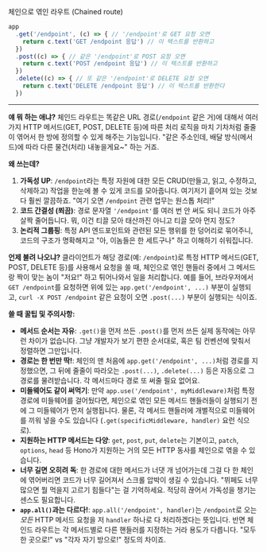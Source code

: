 체인으로 엮인 라우트 (Chained route)

```javascript
app
  .get('/endpoint', (c) => { // '/endpoint'로 GET 요청 오면
    return c.text('GET /endpoint 응답') // 이 텍스트를 반환하고
  })
  .post((c) => { // 같은 '/endpoint'로 POST 요청 오면
    return c.text('POST /endpoint 응답') // 이 텍스트를 반환하고
  })
  .delete((c) => { // 또 같은 '/endpoint'로 DELETE 요청 오면
    return c.text('DELETE /endpoint 응답') // 이 텍스트를 반환한다
  })
```

---

**얘 뭐 하는 애냐?**
체인드 라우트는 똑같은 URL 경로(`/endpoint` 같은 거)에 대해서 여러 가지 HTTP 메서드(GET, POST, DELETE 등)에 따른 처리 로직을 마치 기차처럼 줄줄이 엮어서 한 방에 정의할 수 있게 해주는 기능입니다. "같은 주소인데, 배달 방식(메서드)에 따라 다른 물건(처리) 내놓을게요~" 하는 거죠.

**왜 쓰는데?**
1.  **가독성 UP**: `/endpoint`라는 특정 자원에 대한 모든 CRUD(만들고, 읽고, 수정하고, 삭제하고) 작업을 한눈에 볼 수 있게 코드를 모아줍니다. 여기저기 흩어져 있는 것보다 훨씬 깔끔하죠. "여기 오면 `/endpoint` 관련 업무는 원스톱 처리!"
2.  **코드 간결성 (쬐끔)**: 경로 문자열 `'/endpoint'`를 여러 번 안 써도 되니 코드가 아주 살짝 줄어듭니다. 뭐, 이건 티끌 모아 태산까진 아니고 티끌 모아 먼지 정도?
3.  **논리적 그룹핑**: 특정 API 엔드포인트와 관련된 모든 행위를 한 덩어리로 묶어주니, 코드의 구조가 명확해지고 "아, 이놈들은 한 세트구나" 하고 이해하기 쉬워집니다.

**언제 불려 나오냐?**
클라이언트가 해당 경로(예: `/endpoint`)로 특정 HTTP 메서드(GET, POST, DELETE 등)를 사용해서 요청을 쏠 때, 체인으로 엮인 핸들러 중에서 그 메서드랑 짝이 맞는 놈이 "저요!" 하고 튀어나와서 일을 처리합니다.
예를 들어, 브라우저에서 `GET /endpoint`를 요청하면 위에 있는 `app.get('/endpoint', ...)` 부분이 실행되고, `curl -X POST /endpoint` 같은 요청이 오면 `.post(...)` 부분이 실행되는 식이죠.

**쓸 때 꿀팁 및 주의사항:**
*   **메서드 순서는 자유**: `.get()`을 먼저 쓰든 `.post()`를 먼저 쓰든 실제 동작에는 아무런 차이가 없습니다. 그냥 개발자가 보기 편한 순서대로, 혹은 팀 컨벤션에 맞춰서 정렬하면 그만입니다.
*   **경로는 한 번만 딱!**: 체인의 맨 처음에 `app.get('/endpoint', ...)`처럼 경로를 지정했으면, 그 뒤에 줄줄이 따라오는 `.post(...)`, `.delete(...)` 등은 자동으로 그 경로를 물려받습니다. 각 메서드마다 경로 또 써줄 필요 없어요.
*   **미들웨어도 같이 써먹기**: 만약 `app.use('/endpoint', myMiddleware)`처럼 특정 경로에 미들웨어를 걸어뒀다면, 체인으로 엮인 모든 메서드 핸들러들이 실행되기 전에 그 미들웨어가 먼저 실행됩니다. 물론, 각 메서드 핸들러에 개별적으로 미들웨어를 끼워 넣을 수도 있습니다 (`.get(specificMiddleware, handler)` 요런 식으로).
*   **지원하는 HTTP 메서드는 다양**: `get`, `post`, `put`, `delete`는 기본이고, `patch`, `options`, `head` 등 Hono가 지원하는 거의 모든 HTTP 동사를 체인으로 엮을 수 있습니다.
*   **너무 길면 오히려 독**: 한 경로에 대한 메서드가 너댓 개 넘어가는데 그걸 다 한 체인에 엮어버리면 코드가 너무 길어져서 스크롤 압박이 생길 수 있습니다. "뷔페도 너무 많으면 뭘 먹을지 고르기 힘들다"는 걸 기억하세요. 적당히 끊어서 가독성을 챙기는 센스도 필요합니다.
*   **`app.all()`과는 다르다!**: `app.all('/endpoint', handler)`는 `/endpoint`로 오는 *모든* HTTP 메서드 요청을 저 `handler` 하나로 다 처리하겠다는 뜻입니다. 반면 체인드 라우트는 각 메서드별로 다른 핸들러를 지정하는 거라 용도가 다릅니다. "모두 한 곳으로!" vs "각자 자기 방으로!" 정도의 차이죠.